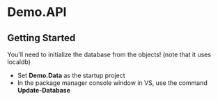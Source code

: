 # Demo.API

## Getting Started

You'll need to initialize the database from the objects! (note that it uses localdb)  
- Set **Demo.Data** as the startup project
- In the package manager console window in VS, use the command **Update-Database**